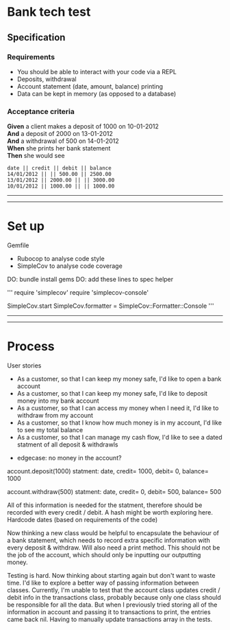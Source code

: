 # Bank tech test

## Specification

### Requirements

* You should be able to interact with your code via a REPL 
* Deposits, withdrawal
* Account statement (date, amount, balance) printing
* Data can be kept in memory (as opposed to a database)

### Acceptance criteria

**Given** a client makes a deposit of 1000 on 10-01-2012  
**And** a deposit of 2000 on 13-01-2012  
**And** a withdrawal of 500 on 14-01-2012  
**When** she prints her bank statement  
**Then** she would see

```
date || credit || debit || balance
14/01/2012 || || 500.00 || 2500.00
13/01/2012 || 2000.00 || || 3000.00
10/01/2012 || 1000.00 || || 1000.00
```


-------------------------------------
-------------------------------------
# Set up

Gemfile
* Rubocop to analyse code style
* SimpleCov to analyse code coverage

DO: bundle install gems
DO: add these lines to spec helper

'''
require 'simplecov'
require 'simplecov-console'

SimpleCov.start
SimpleCov.formatter = SimpleCov::Formatter::Console
'''


-------------------------------------
-------------------------------------
# Process

User stories
* As a customer, so that I can keep my money safe, I'd like to open a bank account
* As a customer, so that I can keep my money safe, I'd like to deposit money into my bank account
* As a customer, so that I can access my money when I need it, I'd like to withdraw from my account
* As a customer, so that I know how much money is in my account, I'd like to see my total balance
* As a customer, so that I can manage my cash flow, I'd like to see a dated statment of all deposit & withdrawls

- edgecase: no money in the account?



account.deposit(1000)
statment:
date, credit= 1000, debit= 0, balance= 1000

account.withdraw(500)
statment:
date, credit= 0, debit= 500, balance= 500

All of this information is needed for the statment, therefore should be recorded with every credit / debit.
A hash might be worth exploring here.
Hardcode dates (based on requirements of the code)

Now thinking a new class would be helpful to encapsulate the behaviour of a bank statement, which needs to record extra specific information
with every deposit & withdraw. Will also need a print method. This should not be the job of the account, which should only be inputting our outputting money.


Testing is hard. Now thinking about starting again but don't want to waste time. I'd like to explore a better way of passing information between classes. Currently, I'm unable to test that the account class updates credit / debit info in the transactions class, probably because only one class should be responsible for all the data. But when I previously tried storing all of the information in account and passing it to transactions to print, the entries came back nil. Having to manually update transactions array in the tests.


